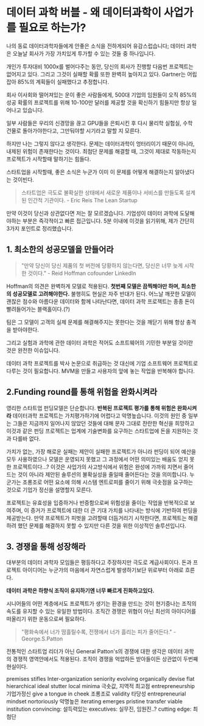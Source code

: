 # 데이터 과학 버블 - 왜 데이터과학이 사업가를 필요로 하는가?
 나의 동료 데이터과학자들에게 안좋은 소식을 전하게되어 유감스럽습니다; 데이터 과학은 오늘날 회사가 가장 가치있게 투가할 수 있는 것들 중 하나입니다.

 개인가 투자대비 1000x를 벌어다주는 동안, 당신의 회사가 진행할 다음번 프로젝트는 없어지고 있다. 그리고 그것이 실패할 확률 또한 완벽히 높아지고 있다. Gartner는 어립잡아 85%의 계획들이 실패했다고 추정합니다.

  회사 이사회와 떨어져있는 운이 좋은 사람들에게, 500대 기업의 임원들이 오직 85%의 성공 확률의 프로젝트를 위해 10-100만 달러를 제공할 것을 확신하기 힘들지만 항상 일어나고 있습니다.

 일부 사람들은 우리의 신경망을 끊고 GPU들을 은퇴시킨 후 다시 물리학 실험실, 수학 건물로 돌아가야한다고, 그만둬야할 시기라고 말할 지 모른다.

 하지만 나는 그렇지 않다고 생각한다. 문제는 데이터과학이 엉터리이기 때문이 아니라, 내제된 위험이 존재한다는 것이다. 최첨단 문제를 해결할 때, 그것이 제대로 작동하는지 프로젝트가 시작할때 말하기는 힘들다.

 스타트업을 시작할때, 좋은 소식은 누군가 이미 이 문제를 어떻게 해결하는지 알아냈다는 것이빈다.
 > 스타트업은 극도로 불확실한 상태에서 새로운 제품이나 서비스를 만들도록 설계된 인간적 기관이다. - Eric Reis The Lean Startup

 만약 이것이 당신과 상관없다면 저는 잘 모르겠습니다.
  기업성이 데이터 과학에 도달해야하는 부분은 즉각적이고 빠른 접근입니다. 5분 이내에 이것을 읽기위해, 제가 간단히 3가지 포인트로 정리했습니다.

## 1. 최소한의 성공모델을 만들어라
> "만약 당신이 당신 제품의 첫 버전에 당황하지 않는다면, 당신은 너무 늦게 시작한 것이다." - Reid Hoffman cofounder LinkedIn

  Hoffman의 의견은 완벽하게 모델로 적용된다. **첫번째 모델은 끔찍해야만 하며, 최소한의 성공모델로 고려해야한다.**
불행히도 현실은 자주 반대가 된다. 어느날 깨끗한 모델이 괜찮은 점수와 아름다운 데이터와 함께 나타난다면, 데이터 과학 프로젝트는 종종 돈이 빨려들어가는 블랙홀이다.(?)

팀은 그 모델이 고객의 실제 문제를 해결해주지는 못한다는 것을 깨닫기 위해 항상 충격을 받아야한다.

그리고 실험과 과학에 관한 데이터 과학은 적어도 소프트웨어의 기민한 부분일 것이란 것은 완전한 이슈입니다.

데이터 과학 프로젝트를 박사 논문으로 취급하는 것 대신에 기업 소프트웨어 프로젝트로 다루는 것이 필요합니다. MVM을 만들고 사용자의 앞에 놓는 작업을 반복해야 합니다.

## 2.Funding round를 통해 위험을 완화시켜라

영리한 스타트업 펀딩모델은 단순합니다. **반복된 프로젝트 평가를 통해 위험은 완화시켜라** 데이터과학 프로젝트는 가치평가하기에 어렵다고 악명높습니다. 이것의 원인 중 일부는 그들은 지금까지 일어나지 않았던 것들에 대해 문자 그대로 찬란한 혁신을 희망하고 이것과 같은 펀딩 프로젝트는 업계에 기술변화를 요구하는 스타트업에 돈을 지원하는 것과 다를바 없다.

가치가 없는, 가장 해로운 실패는 제안이 실패한 프로젝트가 아니라 펀딩이 되어 예산을 모두 사용하였으나 모델은 운영되지 못했고 그 과정에서 어떤 의미있는 배움도 얻지 못한 프로젝트이다...?
이것은 사업가의 사고방식에서 위험은 완성에 가까워 지면서 줄어드는 것이 아니라 제안된 솔루션의 불확실성을 줄일때 줄어든다는 것을 의미합니다.
누군가는 조롱조로 어떤 요소에 의해 시스템 엔트로피를 줄이기 위해 극솟점을 요구하는 것으로 기업가 정신을 설명할지 모른다.

프로젝트는 유효성을 입증하거나 반증함으로써 위험성을 줄이는 작업을 반복적으로 보여주며, 이 증거가 프로젝트에 대한 더 큰 기대 가치를 나타내는 방식에 기반하여 펀딩을 제공받는다.
만약 프로젝트가 피벗을 고려할때 더듬거리기 시작한다면, 프로젝트는 해결하려 했던 문제를 해결하지 못할 수 있지만 다른 것을 위한 이상적인 솔루션입니다.

## 3. 경쟁을 통해 성장해라

대부분의 데이터 과학자 모임들은 평등하다고 주장하지만 극도로 계급사회이다. 돈과 프로젝트 아이디어는 누군가의 마음에서 자연스럽게 발생하기보단 위로부터 아래로 흐른다.

**데이터 과학은 하향식 조직이 유지하기엔 너무 빠르게 진화하고있다.**

시니어들의 어떤 계층에서도 프로젝트가 생기는 환경을 만드는 것이 현기증나는 조직의 속도를 유지할 수 있는 유일한 방법이다. 조직간 경쟁은 위협이 아닌 최선의 아이디어를 떠올리기 위한 운동으로써 필요하다.
> "평화속에서 너가 땀흘릴수록, 전쟁에서 너가 흘리는 피가 줄어든다." - George.S.Patton

전통적인 스타트업 리더가 아닌 General Patton's의 경쟁에 대한 생각은 데이터 과학의 경쟁적 영역안에서도 적용된다. 조직이 경쟁을 억압하든 받아들이든 상관없이 두번째 현실이다.

premises
stifles
Inter-organization
seniority
evolving
organically
devise
flat
hierarchical
ideal
stutter
local minima 극솟값, 지역적 최고점
entrepreneurship 기업가정신
give a tongue in cheek 조롱조로
validity 타당성
entrepreneurial
mindset
nortoriously 악명높은
iterating
emerges
pristine
transfer
viable
institution
convincing: 설득력있는
executives: 실무진, 임원진..?
 cutting edge: 최첨단
